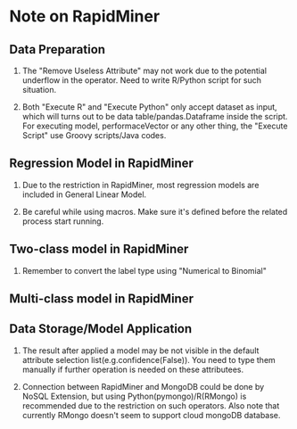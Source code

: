 # Note on RapidMiner

## Data Preparation

1. The "Remove Useless Attribute" may not work due to the potential underflow in the operator. Need to write R/Python script for 
such situation.

2. Both "Execute R" and "Execute Python" only accept dataset as input, which will turns out to be data table/pandas.Dataframe 
inside the script. For executing model, performaceVector or any other thing, the "Execute Script" use Groovy scripts/Java codes.

## Regression Model in RapidMiner

1. Due to the restriction in RapidMiner, most regression models are included in General Linear Model.

2. Be careful while using macros. Make sure it's defined before the related process start running.

## Two-class model in RapidMiner

1. Remember to convert the label type using "Numerical to Binomial"

## Multi-class model in RapidMiner


## Data Storage/Model Application

1. The result after applied a model may be not visible in the default attribute selection list(e.g.confidence(False)).
You need to type them manually if further operation is needed on these attributees.

2. Connection between RapidMiner and MongoDB could be done by NoSQL Extension, but using Python(pymongo)/R(RMongo) is recommended due
to the restriction on such operators. Also note that currently RMongo doesn't seem to support cloud mongoDB database.

